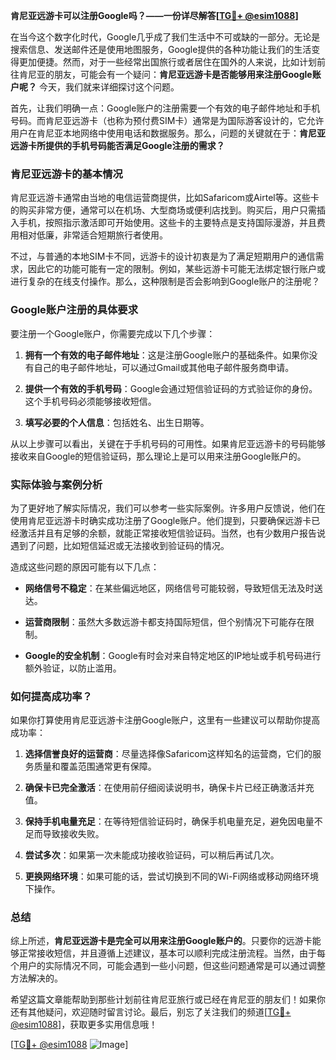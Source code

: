 **肯尼亚远游卡可以注册Google吗？——一份详尽解答[[TG💪+ @esim1088](https://t.me/s/esim1088)]**

在当今这个数字化时代，Google几乎成了我们生活中不可或缺的一部分。无论是搜索信息、发送邮件还是使用地图服务，Google提供的各种功能让我们的生活变得更加便捷。然而，对于一些经常出国旅行或者居住在国外的人来说，比如计划前往肯尼亚的朋友，可能会有一个疑问：**肯尼亚远游卡是否能够用来注册Google账户呢？** 今天，我们就来详细探讨这个问题。

首先，让我们明确一点：Google账户的注册需要一个有效的电子邮件地址和手机号码。而肯尼亚远游卡（也称为预付费SIM卡）通常是为国际游客设计的，它允许用户在肯尼亚本地网络中使用电话和数据服务。那么，问题的关键就在于：**肯尼亚远游卡所提供的手机号码能否满足Google注册的需求？**

### 肯尼亚远游卡的基本情况

肯尼亚远游卡通常由当地的电信运营商提供，比如Safaricom或Airtel等。这些卡的购买非常方便，通常可以在机场、大型商场或便利店找到。购买后，用户只需插入手机，按照指示激活即可开始使用。这些卡的主要特点是支持国际漫游，并且费用相对低廉，非常适合短期旅行者使用。

不过，与普通的本地SIM卡不同，远游卡的设计初衷是为了满足短期用户的通信需求，因此它的功能可能有一定的限制。例如，某些远游卡可能无法绑定银行账户或进行复杂的在线支付操作。那么，这种限制是否会影响到Google账户的注册呢？

### Google账户注册的具体要求

要注册一个Google账户，你需要完成以下几个步骤：

1. **拥有一个有效的电子邮件地址**：这是注册Google账户的基础条件。如果你没有自己的电子邮件地址，可以通过Gmail或其他电子邮件服务商申请。
   
2. **提供一个有效的手机号码**：Google会通过短信验证码的方式验证你的身份。这个手机号码必须能够接收短信。

3. **填写必要的个人信息**：包括姓名、出生日期等。

从以上步骤可以看出，关键在于手机号码的可用性。如果肯尼亚远游卡的号码能够接收来自Google的短信验证码，那么理论上是可以用来注册Google账户的。

### 实际体验与案例分析

为了更好地了解实际情况，我们可以参考一些实际案例。许多用户反馈说，他们在使用肯尼亚远游卡时确实成功注册了Google账户。他们提到，只要确保远游卡已经激活并且有足够的余额，就能正常接收短信验证码。当然，也有少数用户报告说遇到了问题，比如短信延迟或无法接收到验证码的情况。

造成这些问题的原因可能有以下几点：

- **网络信号不稳定**：在某些偏远地区，网络信号可能较弱，导致短信无法及时送达。
  
- **运营商限制**：虽然大多数远游卡都支持国际短信，但个别情况下可能存在限制。

- **Google的安全机制**：Google有时会对来自特定地区的IP地址或手机号码进行额外验证，以防止滥用。

### 如何提高成功率？

如果你打算使用肯尼亚远游卡注册Google账户，这里有一些建议可以帮助你提高成功率：

1. **选择信誉良好的运营商**：尽量选择像Safaricom这样知名的运营商，它们的服务质量和覆盖范围通常更有保障。

2. **确保卡已完全激活**：在使用前仔细阅读说明书，确保卡片已经正确激活并充值。

3. **保持手机电量充足**：在等待短信验证码时，确保手机电量充足，避免因电量不足而导致接收失败。

4. **尝试多次**：如果第一次未能成功接收验证码，可以稍后再试几次。

5. **更换网络环境**：如果可能的话，尝试切换到不同的Wi-Fi网络或移动网络环境下操作。

### 总结

综上所述，**肯尼亚远游卡是完全可以用来注册Google账户的**。只要你的远游卡能够正常接收短信，并且遵循上述建议，基本可以顺利完成注册流程。当然，由于每个用户的实际情况不同，可能会遇到一些小问题，但这些问题通常是可以通过调整方法解决的。

希望这篇文章能帮助到那些计划前往肯尼亚旅行或已经在肯尼亚的朋友们！如果你还有其他疑问，欢迎随时留言讨论。最后，别忘了关注我们的频道[[TG💪+ @esim1088](https://t.me/s/esim1088)]，获取更多实用信息哦！

[[TG💪+ @esim1088](https://t.me/s/esim1088) ![Image](https://i.postimg.cc/4NQfJmqS/Snipaste-2025-05-13-00-14-12.png)]